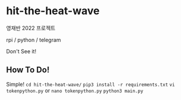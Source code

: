 # hit-the-heat-wave

영재반 2022 프로젝트

rpi / python / telegram

Don't See it!

## How To Do!

Simple!
`cd hit-the-heat-wave/`
`pip3 install -r requirements.txt`
`vi tokenpython.py` or `nano tokenpython.py`
`python3 main.py`
